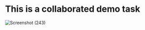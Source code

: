 # This is a collaborated demo task 

![Screenshot (243)](https://user-images.githubusercontent.com/63567230/204092056-a1be4f9b-3b09-47d5-aed5-9a944d736351.png)
